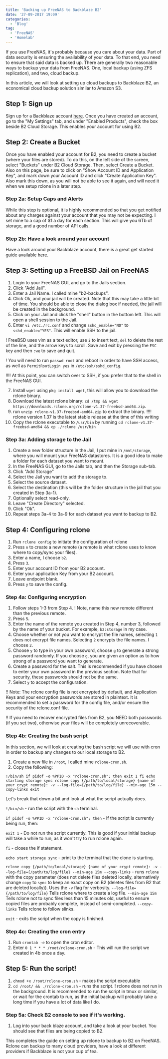 ```yaml
---
title: 'Backing up FreeNAS to Backblaze B2'
date: '27-09-2017 19:09'
categories:
  - 'Blog'
tag:
  - 'FreeNAS'
  - 'Homelab'
---
```


If you use FreeNAS, it's probably because you care about your data. Part of data security is ensuring the availability of your data. To that end, you need to ensure that said data is backed up. There are generally two reasonable ways to backup your data from FreeNAS. One, local backup (using ZFS replication), and two, cloud backup.

In this article, we will look at setting up cloud backups to Backblaze B2, an economical cloud backup solution similar to Amazon S3.

## Step 1: Sign up

Sign up for a Backblaze account [here](https://www.backblaze.com/b2/sign-up.html). Once you have created an account, go to the "My Settings" tab, and under "Enabled Products", check the box beside B2 Cloud Storage. This enables your account for using B2.

## Step 2: Create a Bucket

Once you have enabled your account for B2, you need to create a bucket (where your files are stored). To do this, on the left side of the screen, select "Buckets" under B2 Cloud Storage. Then, select Create a Bucket. Also on this page, be sure to click on "Show Account ID and Application Key", and mark down your Account ID and click "Create Application Key". Also mark this down, as you will not be able to see it again, and will need it when we setup rclone in a later step.

### Step 2a: Setup Caps and Alerts

While this step is optional, it is highly recommended so that you get notified about any charges against your account that you may not be expecting. I set mine to a cap of $1 a day for each section. This will give you 6Tb of storage, and a good number of API calls.

### Step 2b: Have a look around your account

Have a look around your Backblaze account, there is a great get started guide available [here](https://www.backblaze.com/b2/docs/).

## Step 3: Setting up a FreeBSD Jail on FreeNAS

1. Login to your FreeNAS GUI, and go to the Jails section.
2. Click "Add Jail".
3. Enter a Jail Name. I called mine "b2-backups".
4. Click Ok, and your jail will be created. Note that this may take a little bit of time. You should be able to close the dialog box if needed, the jail will be created in the background.
5. Click on your Jail and click the "shell" button in the bottom left. This will open a shell session to the Jail.
6. Enter `vi /etc./rc.conf` and change `sshd_enable="NO"` to `sshd_enable="YES"`. This will enable SSH to the jail.

! FreeBSD uses vim as a text editor, use `i` to insert text, `del` to delete the rest of the line, and the arrow keys to scroll. Save and exit by pressing the `ESC` key and then `:we` to save and quit.

! You will need to run `passwd root` and reboot in order to have SSH access, as well as `PermitRootLogin yes` in `/etc/ssh/sshd_config`.

!!!! At this point, you can switch over to SSH, if you prefer that to the shell in the FreeNAS GUI.

7. Install `wget` using `pkg install wget`, this will allow you to download the rclone binary.
8. Download the latest rclone binary: `cd /tmp && wget https://downloads.rclone.org/rclone-v1.37-freebsd-amd64.zip`.
9. run `unzip rclone-v1.37-freebsd-amd64.zip` to extract the binary.
!!!! rclone version 1.37 is the latest stable release at the time of this writing
10. Copy the rclone executable to `/usr/bin` by running `cd rclone-v1.37-freebsd-amd64 && cp ./rclone /usr/bin`

### Step 3a: Adding storage to the Jail

1. Create a new folder structure in the Jail, I put mine in `/mnt/storage`, where you will mount your FreeNAS datastores. It is a good idea to make a folder for each dataset you want to mount.
2. In the FreeNAS GUI, go to the Jails tab, and then the Storage sub-tab.
3. Click "Add Storage"
4. Select the Jail you want to add the storage to.
5. Select the source dataset.
6. Select the destination (this will be the folder structure in the jail that you created in Step 3a-1).
7. Optionally select read-only.
8. Leave "Create Directory" selected.
9. Click "Ok".
10. Repeat steps 3a-4 to 3a-9 for each dataset you want to backup to B2.

## Step 4: Configuring rclone

1. Run `rclone config` to initiate the configuration of rclone
2. Press `n` to create a new remote (a remote is what rclone uses to know where to copy/sync your files).
3. Enter a name, I choose `b2`.
4. Press `3`.
5. Enter your account ID from your B2 account.
6. Enter your application Key from your B2 account.
7. Leave endpoint blank.
8. Press `y` to save the config.

### Step 4a: Configuring encryption

1. Follow steps 1-3 from Step 4.
! Note, name this new remote different than the previous remote.
2. Press `5`.
2. Enter the name of the remote you created in Step 4, number 3, followed by the name of your bucket. For example, `b2:storage` in my case.
3. Choose whether or not you want to encrypt the file names, selecting `1` does not encrypt file names. Selecting `2` encrypts the file names. I choose `2`.
4. Choose `y` to type in your own password, choose `g` to generate a strong password randomly. If you choose `g`, you are given an option as to how strong of a password you want to generate.
5. Create a password for the salt. This is recommended if you have chosen to enter your own password in the previous section. Note that for security, these passwords should not be the same.
6. Select `y` to accept the configuration.

!! Note: The rclone config file is not encrypted by default, and Application Keys and your encryption passwords are stored in plaintext. It is recommended to set a password for the config file, and/or ensure the security of the rclone.conf file.

!! If you need to recover encrypted files from B2, you NEED both passwords (if you set two), otherwise your files will be completely unrecoverable.

### Step 4b: Creating the bash script

In this section, we will look at creating the bash script we will use with cron in order to backup any changes to our local storage to B2.

1. Create a new file in `/root`, I called mine `rclone-cron.sh`.
2. Copy the following:

`!/bin/sh
if pidof -o %PPID -x "rclone-cron.sh"; then
exit 1
fi
echo starting storage sync
rclone copy {/path/to/local/storage} {name of your crypt remote}: -v --log-file={/path/to/log/file} --min-age 15m --copy-links
exit`

Let's break that down a bit and look at what the script actually does.

`!/bin/sh` - run the script with the `sh` terminal.

`if pidof -o %PPID -x "rclone-cron.sh"; then` - If the script is currently being run, then:

`exit 1` - Do not run the script currently. This is good if your initial backup will take a while to run, as it won't try to run rclone again.

`fi` - closes the if statement.

`echo start storage sync` - print to the terminal that the clone is starting.

`rclone copy {/path/to/local/storage} {name of your crypt remote}: -v --log-file={/path/to/log/file} --min-age 15m --copy-links` - runs `rclone` with the copy parameter (does not delete files deleted locally, alternatively change `copy` to `sync` to keep an exact copy on B2 (deletes files from B2 that are deleted locally)). Uses the `-v` flag for verbosity. `--log-file={/path/to/log/file}` Tells rclone where to create a log file. `--min-age 15m` Tells rclone not to sync files less than 15 minutes old, useful to ensure copied files are probably complete, instead of semi-completed. `--copy-links` Tells rclone to follow slinks.

`exit` - exits the script when the copy is finished.

### Step 4c: Creating the cron entry

1. Run `crontab -e` to open the cron editor.
2. Enter `0 1 * * * /root/rclone-cron.sh` - This will run the script we created in 4b once a day.

## Step 5: Run the script!

1. `chmod +x /root/rclone-cron.sh` - makes the script executable
2. `cd /root/ && ./rclone-cron.sh` - runs the script.
! rclone does not run in the background. It is recommended to run the script in tmux or similar, or wait for the crontab to run, as the initial backup will probably take a long time if you have a lot of data like I do.

### Step 5a: Check B2 console to see if it's working.

1. Log into your back blaze account, and take a look at your bucket. You should see that files are being copied to B2.

This completes the guide on setting up rclone to backup to B2 on FreeNAS. Rclone can backup to many cloud providers, have a look at different providers if Backblaze is not your cup of tea.